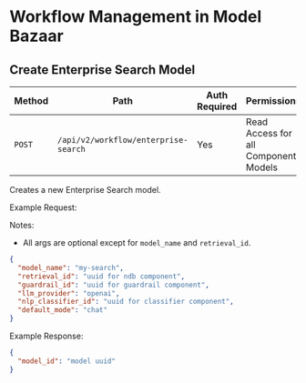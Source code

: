 # Workflow Management in Model Bazaar

## Create Enterprise Search Model 

| Method | Path | Auth Required | Permissions |
| ------ | ---- | ------------- | ----------  |
| `POST` | `/api/v2/workflow/enterprise-search` | Yes | Read Access for all Component Models |

Creates a new Enterprise Search model.

Example Request: 

Notes:
* All args are optional except for `model_name` and `retrieval_id`.
```json
{
  "model_name": "my-search",
  "retrieval_id": "uuid for ndb component",
  "guardrail_id": "uuid for guardrail component",
  "llm_provider": "openai",
  "nlp_classifier_id": "uuid for classifier component",
  "default_mode": "chat"
}
```
Example Response:
```json
{
  "model_id": "model uuid"
}
```